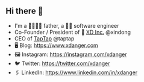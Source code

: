 ## Hi there 👋

- I'm a 👨‍👩‍👦‍👦 father, a 🧑‍💻 software engineer
- Co-Founder / President of 🧡 [XD Inc.](https://www.xd.com) @xindong
- CEO of [TapTap](https://www.taptap.com) @taptap
- 🖥️ Blog: <https://www.xdanger.com>
- 🖼️ Instagram: <https://instagram.com/xdanger>
- 🐦 Twitter: <https://twitter.com/xdanger>
- 🖇️ LinkedIn: <https://www.linkedin.com/in/xdanger>
